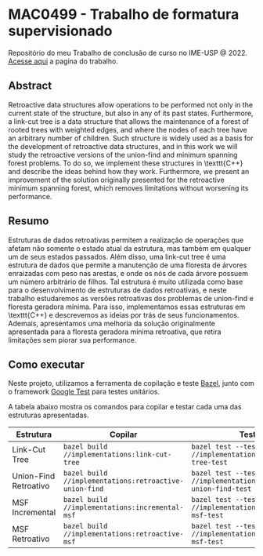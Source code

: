 # MAC0499 - Trabalho de formatura supervisionado

Repositório do meu Trabalho de conclusão de curso no IME-USP @ 2022. [Acesse aqui](https://linux.ime.usp.br/~felipen/mac0499/) a pagina do trabalho.

## Abstract

Retroactive data structures allow operations to be performed not only in the current state of the structure, but also in any of its past states. Furthermore, a link-cut tree is a data structure that allows the maintenance of a forest of rooted trees with weighted edges, and where the nodes of each tree have an arbitrary number of children. Such structure is widely used as a basis for the development of retroactive data structures, and in this work we will study the retroactive versions of the union-find and minimum spanning forest problems. To do so, we implement these structures in \texttt{C++} and describe the ideas behind how they work. Furthermore, we present an improvement of the solution originally presented for the retroactive minimum spanning forest, which removes limitations without worsening its performance.

## Resumo

Estruturas de dados retroativas permitem a realização de operações que afetam não somente o estado atual da estrutura, mas também em qualquer um de seus estados passados. Além disso, uma link-cut tree é uma estrutura de dados que permite a manutenção de uma floresta de árvores enraizadas com peso nas arestas, e onde os nós de cada árvore possuem um número arbitrário de filhos. Tal estrutura é muito utilizada como base para o desenvolvimento de estruturas de dados retroativas, e neste trabalho estudaremos as versões retroativas dos problemas de union-find e floresta geradora mínima.  Para isso, implementamos essas estruturas em \texttt{C++} e descrevemos as ideias por trás de seus funcionamentos. Ademais, apresentamos uma melhoria da solução originalmente apresentada para a floresta geradora mínima retroativa, que retira limitações sem piorar sua performance.

## Como executar

Neste projeto, utilizamos a ferramenta de copilação e teste [Bazel](https://bazel.build/), junto com o framework [Google Test](https://github.com/google/googletest) para testes unitários.

A tabela abaixo mostra os comandos para copilar e testar cada uma das estruturas apresentadas.

| Estrutura | Copilar | Testar |
| --- | --- | --- |
| Link-Cut Tree | `bazel build //implementations:link-cut-tree` | `bazel test --test_output=all //implementations:link-cut-tree-test` |
| Union-Find Retroativo | `bazel build //implementations:retroactive-union-find` | `bazel test --test_output=all //implementations:retroactive-union-find-test` |
| MSF Incremental | `bazel build //implementations:incremental-msf` | `bazel test --test_output=all //implementations:incremental-msf-test` |
| MSF Retroativo | `bazel build //implementations:retroactive-msf` | `bazel test --test_output=all //implementations:retroactive-msf-test` |
